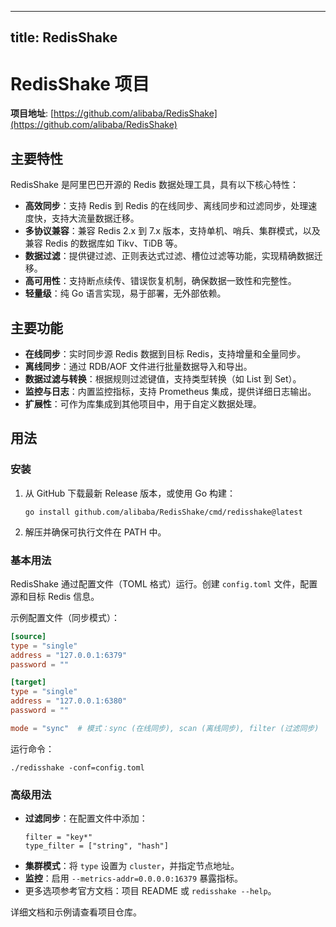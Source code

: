 
---
title: RedisShake
---

# RedisShake 项目

**项目地址**: [https://github.com/alibaba/RedisShake](https://github.com/alibaba/RedisShake)

## 主要特性
RedisShake 是阿里巴巴开源的 Redis 数据处理工具，具有以下核心特性：
- **高效同步**：支持 Redis 到 Redis 的在线同步、离线同步和过滤同步，处理速度快，支持大流量数据迁移。
- **多协议兼容**：兼容 Redis 2.x 到 7.x 版本，支持单机、哨兵、集群模式，以及兼容 Redis 的数据库如 Tikv、TiDB 等。
- **数据过滤**：提供键过滤、正则表达式过滤、槽位过滤等功能，实现精确数据迁移。
- **高可用性**：支持断点续传、错误恢复机制，确保数据一致性和完整性。
- **轻量级**：纯 Go 语言实现，易于部署，无外部依赖。

## 主要功能
- **在线同步**：实时同步源 Redis 数据到目标 Redis，支持增量和全量同步。
- **离线同步**：通过 RDB/AOF 文件进行批量数据导入和导出。
- **数据过滤与转换**：根据规则过滤键值，支持类型转换（如 List 到 Set）。
- **监控与日志**：内置监控指标，支持 Prometheus 集成，提供详细日志输出。
- **扩展性**：可作为库集成到其他项目中，用于自定义数据处理。

## 用法
### 安装
1. 从 GitHub 下载最新 Release 版本，或使用 Go 构建：
   ```
   go install github.com/alibaba/RedisShake/cmd/redisshake@latest
   ```
2. 解压并确保可执行文件在 PATH 中。

### 基本用法
RedisShake 通过配置文件（TOML 格式）运行。创建 `config.toml` 文件，配置源和目标 Redis 信息。

示例配置文件（同步模式）：
```toml
[source]
type = "single"
address = "127.0.0.1:6379"
password = ""

[target]
type = "single"
address = "127.0.0.1:6380"
password = ""

mode = "sync"  # 模式：sync (在线同步), scan (离线同步), filter (过滤同步)
```

运行命令：
```
./redisshake -conf=config.toml
```

### 高级用法
- **过滤同步**：在配置文件中添加：
  ```
  filter = "key*"
  type_filter = ["string", "hash"]
  ```
- **集群模式**：将 `type` 设置为 `cluster`，并指定节点地址。
- **监控**：启用 `--metrics-addr=0.0.0.0:16379` 暴露指标。
- 更多选项参考官方文档：项目 README 或 `redisshake --help`。

详细文档和示例请查看项目仓库。